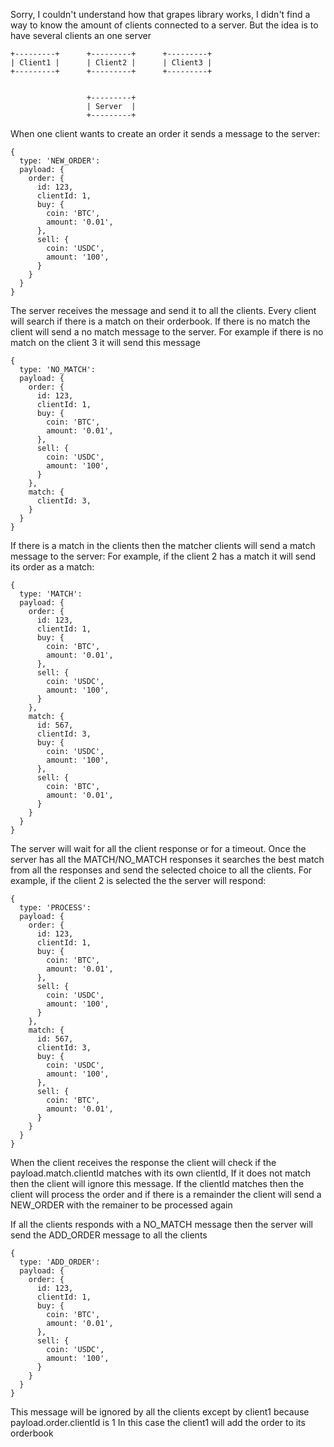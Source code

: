 Sorry, I couldn't understand how that grapes library works, I didn't find a way to know the amount of clients connected to a server.
But the idea is to have several clients an one server
```
+---------+      +---------+      +---------+
| Client1 |      | Client2 |      | Client3 |
+---------+      +---------+      +---------+


                 +---------+
                 | Server  |
                 +---------+

```
When one client wants to create an order it sends a message to the server:
```
{
  type: 'NEW_ORDER':
  payload: {
    order: {
      id: 123,
      clientId: 1,
      buy: {
        coin: 'BTC',
        amount: '0.01',
      },
      sell: {
        coin: 'USDC',
        amount: '100',
      }
    }
  }
}
```
The server receives the message and send it to all the clients.
Every client will search if there is a match on their orderbook.
If there is no match the client will send a no match message to the server.
For example if there is no match on the client 3 it will send this message
```
{
  type: 'NO_MATCH':
  payload: {
    order: {
      id: 123,
      clientId: 1,
      buy: {
        coin: 'BTC',
        amount: '0.01',
      },
      sell: {
        coin: 'USDC',
        amount: '100',
      }
    },
    match: {
      clientId: 3,
    }
  }
}
```

If there is a match in the clients then the matcher clients will send a match message to the server:
For example, if the client 2 has a match it will send its order as a match:
```
{
  type: 'MATCH':
  payload: {
    order: {
      id: 123,
      clientId: 1,
      buy: {
        coin: 'BTC',
        amount: '0.01',
      },
      sell: {
        coin: 'USDC',
        amount: '100',
      }
    },
    match: {
      id: 567,
      clientId: 3,
      buy: {
        coin: 'USDC',
        amount: '100',
      },
      sell: {
        coin: 'BTC',
        amount: '0.01',
      }
    }
  }
}
```
The server will wait for all the client response or for a timeout.
Once the server has all the MATCH/NO_MATCH responses it searches the best match from all the responses and send the selected choice to all the clients.
For example, if the client 2 is selected the the server will respond:
```
{
  type: 'PROCESS':
  payload: {
    order: {
      id: 123,
      clientId: 1,
      buy: {
        coin: 'BTC',
        amount: '0.01',
      },
      sell: {
        coin: 'USDC',
        amount: '100',
      }
    },
    match: {
      id: 567,
      clientId: 3,
      buy: {
        coin: 'USDC',
        amount: '100',
      },
      sell: {
        coin: 'BTC',
        amount: '0.01',
      }
    }
  }
}
```
When the client receives the response the client will check if the payload.match.clientId matches with its own clientId,
If it does not match then the client will ignore this message.
If the clientId matches then the client will process the order and if there is a remainder the client will send a NEW_ORDER with the remainer to be processed again


If all the clients responds with a NO_MATCH message then the server will send the ADD_ORDER message to all the clients
```
{
  type: 'ADD_ORDER':
  payload: {
    order: {
      id: 123,
      clientId: 1,
      buy: {
        coin: 'BTC',
        amount: '0.01',
      },
      sell: {
        coin: 'USDC',
        amount: '100',
      }
    }
  }
}
```
This message will be ignored by all the clients except by client1 because payload.order.clientId is 1
In this case the client1 will add the order to its orderbook
